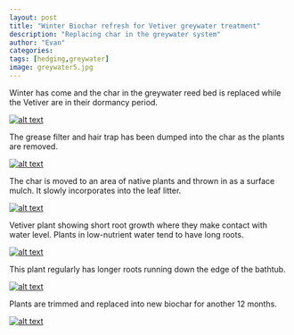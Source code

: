 ```yaml
---
layout: post
title: "Winter Biochar refresh for Vetiver greywater treatment"
description: "Replacing char in the greywater system"
author: "Evan"
categories: 
tags: [hedging,greywater]
image: greywater5.jpg
---
```

Winter has come and the char in the greywater reed bed is replaced while the Vetiver are in their dormancy period.


[![alt text](https://i.imgur.com/SCrR5FZl.jpg "Before removal")](https://u.teknik.io/ATndu.jpg)


The grease filter and hair trap has been dumped into the char as the plants are removed.


[![alt text](https://i.imgur.com/NAlnMq1l.jpg "During removal")](https://u.teknik.io/VoXFT.jpg)


The char is moved to an area of native plants and thrown in as a surface mulch. It slowly incorporates into the leaf litter.


[![alt text](https://i.imgur.com/dmZvLvZl.jpg "During removal")](https://u.teknik.io/Wvwzg.jpg)


Vetiver plant showing short root growth where they make contact with water level. Plants in low-nutrient water tend to have long roots.


[![alt text](https://i.imgur.com/20ZeuU3.jpg "After removal")](https://u.teknik.io/AuWAb.jpg)


This plant regularly has longer roots running down the edge of the bathtub.


[![alt text](https://i.imgur.com/WundrHml.jpg "After removal")](https://u.teknik.io/33OwW.jpg)


Plants are trimmed and replaced into new biochar for another 12 months.


[![alt text](https://i.imgur.com/SHdbHu0l.jpg "Before removal")](https://u.teknik.io/5aP7c.jpg)
